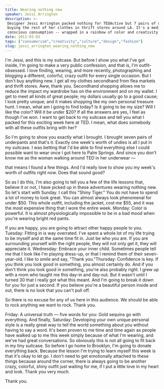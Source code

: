 ```yaml
---
title: Wearing nothing new
speaker: Jessi Arrington
description: >-
 Designer Jessi Arrington packed nothing for TEDActive but 7 pairs of undies,
 buying the rest of her clothes in thrift stores around LA. It's a meditation on
 conscious consumption -- wrapped in a rainbow of color and creativity.
date: 2011-03-03
tags: ["consumerism","creativity","culture","design","fashion"]
slug: jessi_arrington_wearing_nothing_new
---
```


I'm Jessi, and this is my suitcase. But before I show you what I've got inside, I'm going
to make a very public confession, and that is, I'm outfit-obsessed. I love finding,
wearing, and more recently, photographing and blogging a different, colorful, crazy outfit
for every single occasion. But I don't buy anything new. I get all my clothes secondhand
from flea markets and thrift stores. Aww, thank you. Secondhand shopping allows me to
reduce the impact my wardrobe has on the environment and on my wallet. I get to meet all
kinds of great people; my dollars usually go to a good cause; I look pretty unique; and it
makes shopping like my own personal treasure hunt. I mean, what am I going to find today?
Is it going to be my size? Will I like the color? Will it be under $20? If all the answers
are yes, I feel as though I've won. I want to get back to my suitcase and tell you what I
packed for this exciting week here at TED. I mean, what does somebody with all these
outfits bring with her?

So I'm going to show you exactly what I brought. I brought seven pairs of underpants and
that's it. Exactly one week's worth of undies is all I put in my suitcase. I was betting
that I'd be able to find everything else I could possible want to wear once I got here to
Palm Springs. And since you don't know me as the woman walking around TED in her underwear
— 

that means I found a few things. And I'd really love to show you my week's worth of
outfits right now. Does that sound good? 

So as I do this, I'm also going to tell you a few of the life lessons that, believe it or
not, I have picked up in these adventures wearing nothing new. So let's start with Sunday.
I call this "Shiny Tiger." You do not have to spend a lot of money to look great. You can
almost always look phenomenal for under $50. This whole outfit, including the jacket, cost
me $55, and it was the most expensive thing that I wore the entire week. Monday: Color is
powerful. It is almost physiologically impossible to be in a bad mood when you're wearing
bright red pants. 

If you are happy, you are going to attract other happy people to you. Tuesday: Fitting in
is way overrated. I've spent a whole lot of my life trying to be myself and at the same
time fit in. Just be who you are. If you are surrounding yourself with the right people,
they will not only get it, they will appreciate it. Wednesday: Embrace your inner child.
Sometimes people tell me that I look like I'm playing dress-up, or that I remind them of
their seven-year-old. I like to smile and say, "Thank you."Thursday: Confidence is key. If
you think you look good in something, you almost certainly do. And if you don't think you
look good in something, you're also probably right. I grew up with a mom who taught me
this day-in and day-out. But it wasn't until I turned 30 that I really got what this
meant. And I'm going to break it down for you for just a second. If you believe you're a
beautiful person inside and out, there is no look that you can't pull off.

So there is no excuse for any of us here in this audience. We should be able to rock
anything we want to rock. Thank you.

Friday: A universal truth — five words for you: Gold sequins go with everything. And
finally, Saturday: Developing your own unique personal style is a really great way to tell
the world something about you without having to say a word. It's been proven to me time
and time again as people have walked up to me this week simply because of what I'm
wearing, and we've had great conversations. So obviously this is not all going to fit back
in my tiny suitcase. So before I go home to Brooklyn, I'm going to donate everything back.
Because the lesson I'm trying to learn myself this week is that it's okay to let go. I
don't need to get emotionally attached to these things because around the corner, there is
always going to be another crazy, colorful, shiny outfit just waiting for me, if I put a
little love in my heart and look. Thank you very much.

Thank you.

<!--
ad_duration=3.33
event="TEDActive 2011"
external_start_time=0
intro_duration=11.82
is_subtitle_required="False"
is_talk_featured="True"
language="en"
language_swap="False"
native_language="en"
number_of_related_talks=6
number_of_speakers=1
number_of_subtitled_videos=38
number_of_tags=5
number_of_talk_download_languages=40
number_of_talk_more_resources=0
number_of_talk_recommendations=0
number_of_talks_take_actions=0
post_ad_duration=0.83
published_timestamp="2011-06-03 18:05:00"
recording_date="2011-03-03"
speaker_description="Designer"
speaker_is_published=1
speaker_name="Jessi Arrington"
talk_name="Wearing nothing new"
talks_tags=["consumerism","creativity","culture","design","fashion"]
url_audio="https://download.ted.com/talks/JessiArrington_2011A.mp3?apikey=acme-roadrunner"
url_photo_speaker="https://pe.tedcdn.com/images/ted/cead5103246629691e77dc33cf305619ceacf3b8_254x191.jpg"
url_photo_talk="https://pe.tedcdn.com/images/ted/c22d7ba42f3e8c7780175ee5a48d9fb7480f48cc_800x600.jpg"
url_webpage="https://www.ted.com/talks/jessi_arrington_wearing_nothing_new"
video_type_name="TED Stage Talk"
-->